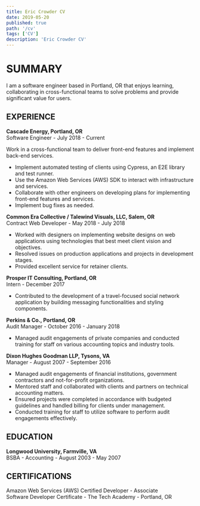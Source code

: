```yaml
---
title: Eric Crowder CV
date: 2019-05-20
published: true
path: '/cv'
tags: ['CV']
description: 'Eric Crowder CV'
---
```


# SUMMARY

I am a software engineer based in Portland, OR that enjoys learning, collaborating in cross-functional teams to solve problems and provide significant value for users.

## EXPERIENCE

**Cascade Energy, Portland, OR**  
Software Engineer - July 2018 - Current

Work in a cross-functional team to deliver front-end features and implement back-end services.
- Implement automated testing of clients using Cypress, an E2E library and test runner.
- Use the Amazon Web Services (AWS) SDK to interact with infrastructure and services.
- Collaborate with other engineers on developing plans for implementing front-end features and services.
- Implement bug fixes as needed.

**Common Era Collective / Talewind Visuals, LLC, Salem, OR**  
Contract Web Developer - May 2018 - July 2018

- Worked with designers on implementing website designs on web applications using technologies that best meet client vision and objectives.
- Resolved issues on production applications and projects in development stages.
- Provided excellent service for retainer clients.

**Prosper IT Consulting, Portland, OR**  
 Intern - December 2017

- Contributed to the development of a travel-focused social network application by building messaging functionalities and styling components.

**Perkins & Co., Portland, OR**  
Audit Manager - October 2016 - January 2018

- Managed audit engagements of private companies and conducted training for staff on various accounting topics and industry tools.

**Dixon Hughes Goodman LLP, Tysons, VA**  
Manager - August 2007 - September 2016

- Managed audit engagements of financial institutions, government contractors and not-for-profit organizations.
- Mentored staff and collaborated with clients and partners on technical accounting matters.
- Ensured projects were completed in accordance with budgeted guidelines and handled billing for clients under management.
- Conducted training for staff to utilize software to perform audit engagements effectively.

## EDUCATION

**Longwood University, Farmville, VA**  
BSBA - Accounting - August 2003 - May 2007

## CERTIFICATIONS

Amazon Web Services (AWS) Certified Developer - Associate  
Software Developer Certificate - The Tech Academy - Portland, OR
